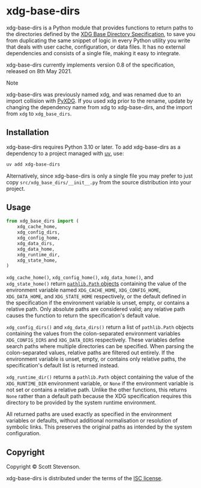 # xdg-base-dirs

xdg-base-dirs is a Python module that provides functions to return paths to the
directories defined by the [XDG Base Directory Specification][spec], to save you
from duplicating the same snippet of logic in every Python utility you write
that deals with user cache, configuration, or data files. It has no external
dependencies and consists of a single file, making it easy to integrate.

xdg-base-dirs currently implements version 0.8 of the specification, released on
8th May 2021.

> [!NOTE]
>
> xdg-base-dirs was previously named xdg, and was renamed due to an import
> collision with [PyXDG](https://pypi.org/project/pyxdg/). If you used xdg prior
> to the rename, update by changing the dependency name from xdg to
> xdg-base-dirs, and the import from `xdg` to `xdg_base_dirs`.

## Installation

xdg-base-dirs requires Python 3.10 or later. To add xdg-base-dirs as a
dependency to a project managed with [uv], use:

```bash
uv add xdg-base-dirs
```

Alternatively, since xdg-base-dirs is only a single file you may prefer to just
copy `src/xdg_base_dirs/__init__.py` from the source distribution into your
project.

## Usage

```python
from xdg_base_dirs import (
    xdg_cache_home,
    xdg_config_dirs,
    xdg_config_home,
    xdg_data_dirs,
    xdg_data_home,
    xdg_runtime_dir,
    xdg_state_home,
)
```

`xdg_cache_home()`, `xdg_config_home()`, `xdg_data_home()`, and
`xdg_state_home()` return [`pathlib.Path` objects][pathlib] containing the value
of the environment variable named `XDG_CACHE_HOME`, `XDG_CONFIG_HOME`,
`XDG_DATA_HOME`, and `XDG_STATE_HOME` respectively, or the default defined in
the specification if the environment variable is unset, empty, or contains a
relative path. Only absolute paths are considered valid; any relative path
causes the function to return the specification's default value.

`xdg_config_dirs()` and `xdg_data_dirs()` return a list of `pathlib.Path`
objects containing the values from the colon-separated environment variables
`XDG_CONFIG_DIRS` and `XDG_DATA_DIRS` respectively. These variables define
search paths where multiple directories can be specified. When parsing the
colon-separated values, relative paths are filtered out entirely. If the
environment variable is unset, empty, or contains only relative paths, the
specification's default list is returned instead.

`xdg_runtime_dir()` returns a `pathlib.Path` object containing the value of the
`XDG_RUNTIME_DIR` environment variable, or `None` if the environment variable is
not set or contains a relative path. Unlike the other functions, this returns
`None` rather than a default path because the XDG specification requires this
directory to be provided by the system runtime environment.

All returned paths are used exactly as specified in the environment variables or
defaults, without additional normalisation or resolution of symbolic links. This
preserves the original paths as intended by the system configuration.

## Copyright

Copyright © Scott Stevenson.

xdg-base-dirs is distributed under the terms of the [ISC license].

[isc license]: https://opensource.org/licenses/ISC
[pathlib]: https://docs.python.org/3/library/pathlib.html#pathlib.Path
[spec]: https://specifications.freedesktop.org/basedir-spec/latest/
[uv]: https://docs.astral.sh/uv/
